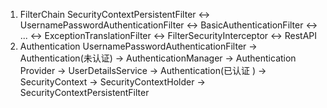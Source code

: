 1. FilterChain
    SecurityContextPersistentFilter ↔ UsernamePasswordAuthenticationFilter ↔ BasicAuthenticationFilter ↔ ... ↔ ExceptionTranslationFilter ↔ FilterSecurityInterceptor ↔ RestAPI
2. Authentication
    UsernamePasswordAuthenticationFilter → Authentication(未认证) → AuthenticationManager → Authentication Provider → UserDetailsService → Authentication(已认证 ) → SecurityContext → SecurityContextHolder → SecurityContextPersistentFilter 